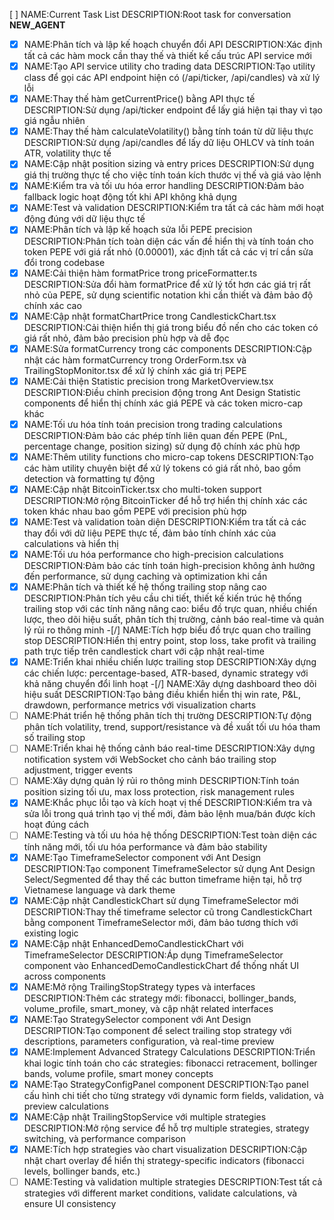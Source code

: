 [ ] NAME:Current Task List DESCRIPTION:Root task for conversation __NEW_AGENT__
-[x] NAME:Phân tích và lập kế hoạch chuyển đổi API DESCRIPTION:Xác định tất cả các hàm mock cần thay thế và thiết kế cấu trúc API service mới
-[x] NAME:Tạo API service utility cho trading data DESCRIPTION:Tạo utility class để gọi các API endpoint hiện có (/api/ticker, /api/candles) và xử lý lỗi
-[x] NAME:Thay thế hàm getCurrentPrice() bằng API thực tế DESCRIPTION:Sử dụng /api/ticker endpoint để lấy giá hiện tại thay vì tạo giá ngẫu nhiên
-[x] NAME:Thay thế hàm calculateVolatility() bằng tính toán từ dữ liệu thực DESCRIPTION:Sử dụng /api/candles để lấy dữ liệu OHLCV và tính toán ATR, volatility thực tế
-[x] NAME:Cập nhật position sizing và entry prices DESCRIPTION:Sử dụng giá thị trường thực tế cho việc tính toán kích thước vị thế và giá vào lệnh
-[x] NAME:Kiểm tra và tối ưu hóa error handling DESCRIPTION:Đảm bảo fallback logic hoạt động tốt khi API không khả dụng
-[x] NAME:Test và validation DESCRIPTION:Kiểm tra tất cả các hàm mới hoạt động đúng với dữ liệu thực tế
-[x] NAME:Phân tích và lập kế hoạch sửa lỗi PEPE precision DESCRIPTION:Phân tích toàn diện các vấn đề hiển thị và tính toán cho token PEPE với giá rất nhỏ (0.00001), xác định tất cả các vị trí cần sửa đổi trong codebase
-[x] NAME:Cải thiện hàm formatPrice trong priceFormatter.ts DESCRIPTION:Sửa đổi hàm formatPrice để xử lý tốt hơn các giá trị rất nhỏ của PEPE, sử dụng scientific notation khi cần thiết và đảm bảo độ chính xác cao
-[x] NAME:Cập nhật formatChartPrice trong CandlestickChart.tsx DESCRIPTION:Cải thiện hiển thị giá trong biểu đồ nến cho các token có giá rất nhỏ, đảm bảo precision phù hợp và dễ đọc
-[x] NAME:Sửa formatCurrency trong các components DESCRIPTION:Cập nhật các hàm formatCurrency trong OrderForm.tsx và TrailingStopMonitor.tsx để xử lý chính xác giá trị PEPE
-[x] NAME:Cải thiện Statistic precision trong MarketOverview.tsx DESCRIPTION:Điều chỉnh precision động trong Ant Design Statistic components để hiển thị chính xác giá PEPE và các token micro-cap khác
-[x] NAME:Tối ưu hóa tính toán precision trong trading calculations DESCRIPTION:Đảm bảo các phép tính liên quan đến PEPE (PnL, percentage change, position sizing) sử dụng độ chính xác phù hợp
-[x] NAME:Thêm utility functions cho micro-cap tokens DESCRIPTION:Tạo các hàm utility chuyên biệt để xử lý tokens có giá rất nhỏ, bao gồm detection và formatting tự động
-[x] NAME:Cập nhật BitcoinTicker.tsx cho multi-token support DESCRIPTION:Mở rộng BitcoinTicker để hỗ trợ hiển thị chính xác các token khác nhau bao gồm PEPE với precision phù hợp
-[x] NAME:Test và validation toàn diện DESCRIPTION:Kiểm tra tất cả các thay đổi với dữ liệu PEPE thực tế, đảm bảo tính chính xác của calculations và hiển thị
-[x] NAME:Tối ưu hóa performance cho high-precision calculations DESCRIPTION:Đảm bảo các tính toán high-precision không ảnh hưởng đến performance, sử dụng caching và optimization khi cần
-[x] NAME:Phân tích và thiết kế hệ thống trailing stop nâng cao DESCRIPTION:Phân tích yêu cầu chi tiết, thiết kế kiến trúc hệ thống trailing stop với các tính năng nâng cao: biểu đồ trực quan, nhiều chiến lược, theo dõi hiệu suất, phân tích thị trường, cảnh báo real-time và quản lý rủi ro thông minh
-[/] NAME:Tích hợp biểu đồ trực quan cho trailing stop DESCRIPTION:Hiển thị entry point, stop loss, take profit và trailing path trực tiếp trên candlestick chart với cập nhật real-time
-[x] NAME:Triển khai nhiều chiến lược trailing stop DESCRIPTION:Xây dựng các chiến lược: percentage-based, ATR-based, dynamic strategy với khả năng chuyển đổi linh hoạt
-[/] NAME:Xây dựng dashboard theo dõi hiệu suất DESCRIPTION:Tạo bảng điều khiển hiển thị win rate, P&L, drawdown, performance metrics với visualization charts
-[ ] NAME:Phát triển hệ thống phân tích thị trường DESCRIPTION:Tự động phân tích volatility, trend, support/resistance và đề xuất tối ưu hóa tham số trailing stop
-[ ] NAME:Triển khai hệ thống cảnh báo real-time DESCRIPTION:Xây dựng notification system với WebSocket cho cảnh báo trailing stop adjustment, trigger events
-[ ] NAME:Xây dựng quản lý rủi ro thông minh DESCRIPTION:Tính toán position sizing tối ưu, max loss protection, risk management rules
-[x] NAME:Khắc phục lỗi tạo và kích hoạt vị thế DESCRIPTION:Kiểm tra và sửa lỗi trong quá trình tạo vị thế mới, đảm bảo lệnh mua/bán được kích hoạt đúng cách
-[ ] NAME:Testing và tối ưu hóa hệ thống DESCRIPTION:Test toàn diện các tính năng mới, tối ưu hóa performance và đảm bảo stability
-[x] NAME:Tạo TimeframeSelector component với Ant Design DESCRIPTION:Tạo component TimeframeSelector sử dụng Ant Design Select/Segmented để thay thế các button timeframe hiện tại, hỗ trợ Vietnamese language và dark theme
-[x] NAME:Cập nhật CandlestickChart sử dụng TimeframeSelector mới DESCRIPTION:Thay thế timeframe selector cũ trong CandlestickChart bằng component TimeframeSelector mới, đảm bảo tương thích với existing logic
-[x] NAME:Cập nhật EnhancedDemoCandlestickChart với TimeframeSelector DESCRIPTION:Áp dụng TimeframeSelector component vào EnhancedDemoCandlestickChart để thống nhất UI across components
-[x] NAME:Mở rộng TrailingStopStrategy types và interfaces DESCRIPTION:Thêm các strategy mới: fibonacci, bollinger_bands, volume_profile, smart_money, và cập nhật related interfaces
-[x] NAME:Tạo StrategySelector component với Ant Design DESCRIPTION:Tạo component để select trailing stop strategy với descriptions, parameters configuration, và real-time preview
-[x] NAME:Implement Advanced Strategy Calculations DESCRIPTION:Triển khai logic tính toán cho các strategies: fibonacci retracement, bollinger bands, volume profile, smart money concepts
-[x] NAME:Tạo StrategyConfigPanel component DESCRIPTION:Tạo panel cấu hình chi tiết cho từng strategy với dynamic form fields, validation, và preview calculations
-[x] NAME:Cập nhật TrailingStopService với multiple strategies DESCRIPTION:Mở rộng service để hỗ trợ multiple strategies, strategy switching, và performance comparison
-[x] NAME:Tích hợp strategies vào chart visualization DESCRIPTION:Cập nhật chart overlay để hiển thị strategy-specific indicators (fibonacci levels, bollinger bands, etc.)
-[ ] NAME:Testing và validation multiple strategies DESCRIPTION:Test tất cả strategies với different market conditions, validate calculations, và ensure UI consistency